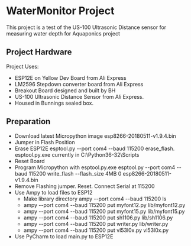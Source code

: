 # WaterMonitor Project
This project is a test of the US-100 Ultrasonic Distance sensor for measuring water depth for Aquaponics project

## Project Hardware
Project Uses:
* ESP12E on Yellow Dev Board from Ali Express
* LM2596 Stepdown converter board from Ali Express
* Breakout Board designed and built by BH
* US-100 Ultrasonic Distance Sensor from Ali Express.
* Housed in Bunnings sealed box.

## Preparation  
* Download latest Micropython image  esp8266-20180511-v1.9.4.bin
* Jumper in Flash Position
* Erase ESP12E  esptool.py --port com4 --baud 115200 erase_flash.  esptool.py.exe currently in C:\Python36-32\Scripts
* Reset Board
* Program Micropython with esptool.py.exe  esptool.py --port com4 --baud 115200 write_flash --flash_size 4MB 0 esp8266-20180511-v1.9.4.bin
* Remove Flashing jumper.  Reset.  Connect Serial at 115200
* Use Ampy to load files to ESP12
  * Make library directory ampy --port com4 --baud 115200 ls
  * ampy --port com4 --baud 115200 put myfont12.py lib/myfont12.py
  * ampy --port com4 --baud 115200 put myfont15.py lib/myfont15.py
  * ampy --port com4 --baud 115200 put sh1106.py lib/sh1106.py
  * ampy --port com4 --baud 115200 put writer.py lib/writer.py
  * ampy --port com4 --baud 115200 put vl53l0x.py vl53l0x.py
* Use PyCharm to load main.py to ESP12E
